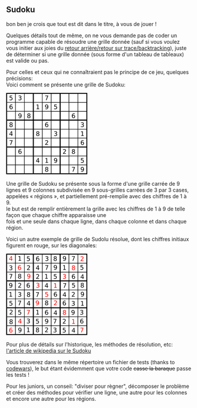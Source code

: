 ## Sudoku

bon ben je crois que tout est dit dans le titre, à vous de jouer !

Quelques détails tout de même, on ne vous demande pas de coder un programme capable de résoudre une grille donnée (sauf si
vous voulez vous initier aux joies du [retour arrière/retour sur trace/backtracking](https://fr.wikipedia.org/wiki/Retour_sur_trace)), juste de déterminer si une grille donnée (sous forme d'un tableau de
tableaux) est valide ou pas.

Pour celles et ceux qui ne connaîtraient pas le principe de ce jeu, quelques précisions:  
Voici comment se présente une grille de Sudoku:  

![grille de Sudoku](220px-Sudoku-by-L2G-20050714.svg.png)

Une grille de Sudoku se présente sous la forme d'une grille carrée de 9 lignes et 9 colonnes subdivisée en 9 sous-grilles carrées 
de 3 par 3 cases, appelées « régions », et partiellement pré-remplie avec des chiffres de 1 à 9.  
le but est de remplir entièrement la grille avec les chiffres de 1 à 9 de telle façon que chaque chiffre apparaisse une  
fois et une seule dans chaque ligne, dans chaque colonne et dans chaque région.

Voici un autre exemple de grille de Sudolu résolue, dont les chiffres initiaux figurent en rouge, sur les diagonales:  

![Exemple de grille résolue](220px-Diagonal-Sudoku-by-Skratt.svg.png)

Pour plus de détails sur l'historique, les méthodes de résolution, etc: [l'article de wikipedia sur le Sudoku](https://fr.wikipedia.org/wiki/Sudoku)
 
Vous trouverez dans le même répertoire un fichier de tests (thanks to [codewars](https://www.codewars.com/)), le but étant 
évidemment que votre code ~~casse la baraque~~ passe les tests !

Pour les juniors, un conseil: "diviser pour règner", décomposer le problème et  créer des méthodes pour vérifier une ligne, une autre pour les colonnes
et encore une autre pour les régions.
